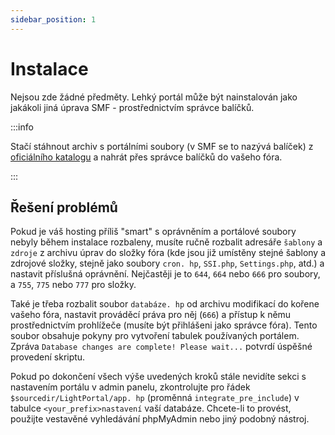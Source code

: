 ```yaml
---
sidebar_position: 1
---
```


# Instalace
Nejsou zde žádné předměty. Lehký portál může být nainstalován jako jakákoli jiná úprava SMF - prostřednictvím správce balíčků.

:::info

Stačí stáhnout archiv s portálními soubory (v SMF se to nazývá balíček) z [oficiálního katalogu](https://custom.simplemachines.org/mods/index.php?mod=4244) a nahrát přes správce balíčků do vašeho fóra.

:::

## Řešení problémů
Pokud je váš hosting příliš "smart" s oprávněním a portálové soubory nebyly během instalace rozbaleny, musíte ručně rozbalit adresáře `šablony` a `zdroje` z archivu úprav do složky fóra (kde jsou již umístěny stejné šablony a zdrojové složky, stejně jako soubory `cron. hp`, `SSI.php`, `Settings.php`, atd.) a nastavit příslušná oprávnění. Nejčastěji je to `644`, `664` nebo `666` pro soubory, a `755`, `775` nebo `777` pro složky.

Také je třeba rozbalit soubor `databáze. hp` od archivu modifikací do kořene vašeho fóra, nastavit prováděcí práva pro něj (`666`) a přístup k němu prostřednictvím prohlížeče (musíte být přihlášeni jako správce fóra). Tento soubor obsahuje pokyny pro vytvoření tabulek používaných portálem. Zpráva `Database changes are complete! Please wait...` potvrdí úspěšné provedení skriptu.

Pokud po dokončení všech výše uvedených kroků stále nevidíte sekci s nastavením portálu v admin panelu, zkontrolujte pro řádek `$sourcedir/LightPortal/app. hp` (proměnná `integrate_pre_include`) v tabulce `<your_prefix>nastavení` vaší databáze. Chcete-li to provést, použijte vestavěné vyhledávání phpMyAdmin nebo jiný podobný nástroj.
